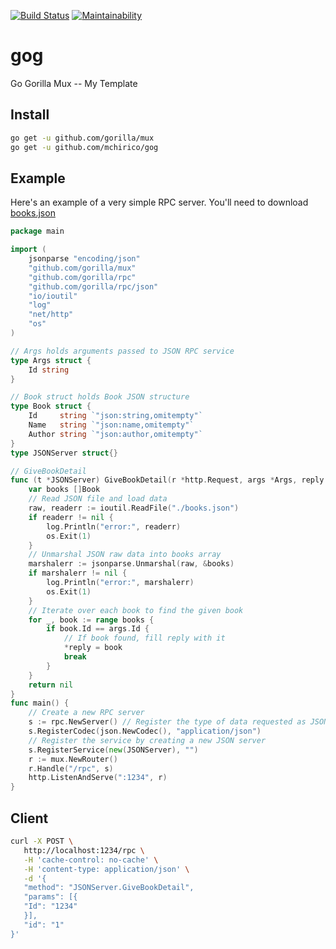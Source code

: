 [![Build Status](https://travis-ci.org/mchirico/gog.svg?branch=develop)](https://travis-ci.org/mchirico/gog) [![Maintainability](https://api.codeclimate.com/v1/badges/1558bc5ede187bd55266/maintainability)](https://codeclimate.com/github/mchirico/gog/maintainability)

# gog
Go Gorilla Mux -- My Template


## Install

```bash
go get -u github.com/gorilla/mux
go get -u github.com/mchirico/gog

```

## Example

Here's an example of a very simple RPC server. You'll need
to download [books.json](https://raw.githubusercontent.com/mchirico/mchirico.github.io/master/p/books.json)

```go
package main

import (
	jsonparse "encoding/json"
	"github.com/gorilla/mux"
	"github.com/gorilla/rpc"
	"github.com/gorilla/rpc/json"
	"io/ioutil"
	"log"
	"net/http"
	"os"
)

// Args holds arguments passed to JSON RPC service
type Args struct {
	Id string
}

// Book struct holds Book JSON structure
type Book struct {
	Id     string `"json:string,omitempty"`
	Name   string `"json:name,omitempty"`
	Author string `"json:author,omitempty"`
}
type JSONServer struct{}

// GiveBookDetail
func (t *JSONServer) GiveBookDetail(r *http.Request, args *Args, reply *Book) error {
	var books []Book
	// Read JSON file and load data
	raw, readerr := ioutil.ReadFile("./books.json")
	if readerr != nil {
		log.Println("error:", readerr)
		os.Exit(1)
	}
	// Unmarshal JSON raw data into books array
	marshalerr := jsonparse.Unmarshal(raw, &books)
	if marshalerr != nil {
		log.Println("error:", marshalerr)
		os.Exit(1)
	}
	// Iterate over each book to find the given book
	for _, book := range books {
		if book.Id == args.Id {
			// If book found, fill reply with it
			*reply = book
			break
		}
	}
	return nil
}
func main() {
	// Create a new RPC server
	s := rpc.NewServer() // Register the type of data requested as JSON
	s.RegisterCodec(json.NewCodec(), "application/json")
	// Register the service by creating a new JSON server
	s.RegisterService(new(JSONServer), "")
	r := mux.NewRouter()
	r.Handle("/rpc", s)
	http.ListenAndServe(":1234", r)
}


```

## Client

```bash
curl -X POST \
   http://localhost:1234/rpc \
   -H 'cache-control: no-cache' \
   -H 'content-type: application/json' \
   -d '{
   "method": "JSONServer.GiveBookDetail",
   "params": [{
   "Id": "1234"
   }],
   "id": "1"
}'
```



